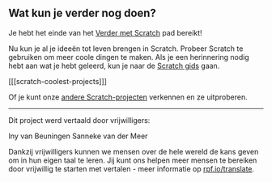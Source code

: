 ## Wat kun je verder nog doen?

Je hebt het einde van het [Verder met Scratch](https://projects.raspberrypi.org/nl-NL/pathways/further-scratch) pad bereikt!

Nu kun je al je ideeën tot leven brengen in Scratch. Probeer Scratch te gebruiken om meer coole dingen te maken. Als je een herinnering nodig hebt aan wat je hebt geleerd, kun je naar de [Scratch gids](https://projects.raspberrypi.org/nl-NL/projects/getting-started-scratch) gaan.

[[[scratch-coolest-projects]]]

Of je kunt onze [andere Scratch-projecten](https://projects.raspberrypi.org/nl-NL/projects?software%5B%5D=scratch&curriculum%5B%5D=%201) verkennen en ze uitproberen.

***
Dit project werd vertaald door vrijwilligers:

Iny van Beuningen
Sanneke van der Meer

Dankzij vrijwilligers kunnen we mensen over de hele wereld de kans geven om in hun eigen taal te leren. Jij kunt ons helpen meer mensen te bereiken door vrijwillig te starten met vertalen - meer informatie op [rpf.io/translate](https://rpf.io/translate).
